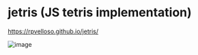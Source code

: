 # jetris (JS tetris implementation)

https://rpvelloso.github.io/jetris/

![image](https://user-images.githubusercontent.com/11525833/222868345-dd151929-e102-4b5d-9091-37d9792d207a.png)
